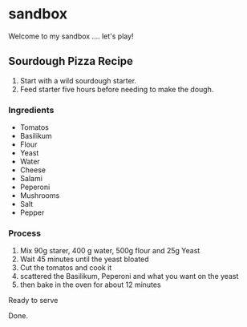 # sandbox

Welcome to my sandbox .... let's play!

## Sourdough Pizza Recipe

1. Start with a wild sourdough starter. 
2. Feed starter five hours before needing to make the dough.

### Ingredients
- Tomatos
- Basilikum
- Flour
- Yeast
- Water
- Cheese
- Salami
- Peperoni
- Mushrooms
- Salt
- Pepper

### Process
1. Mix 90g starer, 400 g water, 500g flour and 25g Yeast
2. Wait 45 minutes until the yeast bloated
3. Cut the tomatos and cook it
4. scattered the Basilikum, Peperoni and what you want on the yeast
5. then bake in the oven for about 12 minutes

Ready to serve

Done.

